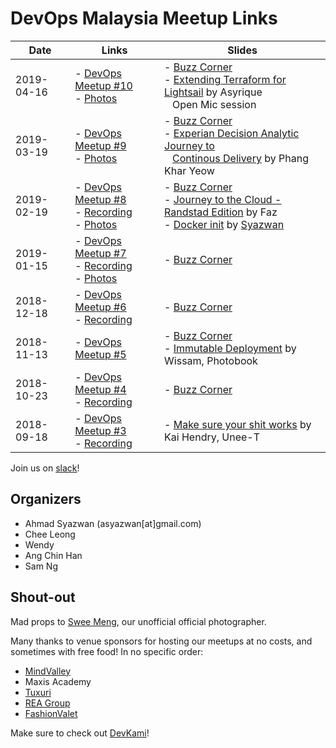 # DevOps Malaysia Meetup Links

Date       | Links         |  Slides
-----------|---------------|---------------
2019-04-16 | - [DevOps Meetup #10](https://www.meetup.com/DevOpsMalaysia/events/260505116/)<br/>- [Photos](https://photos.app.goo.gl/epJQrpfi8zyTEkBLA) | - [Buzz Corner](https://devops-my.github.io/meetup/buzz-2019-04.html)<br/>- [Extending Terraform for Lightsail](/#) by Asyrique<br/> &nbsp;&nbsp; Open Mic session
2019-03-19 | - [DevOps Meetup #9](https://www.meetup.com/DevOpsMalaysia/events/259598260/)<br/>- [Photos](https://photos.app.goo.gl/wddTvKnp3Y5u6kq18) | - [Buzz Corner](https://devops-my.github.io/meetup/buzz-2019-03.html)<br/>- [Experian Decision Analytic Journey to](https://drive.google.com/open?id=1n1je9NU2tX-m3Gd9Fl152KYbmUXPQmv1)<br/> &nbsp;&nbsp; [Continous Delivery](https://drive.google.com/open?id=1n1je9NU2tX-m3Gd9Fl152KYbmUXPQmv1) by Phang Khar Yeow
2019-02-19 | - [DevOps Meetup #8](https://www.meetup.com/DevOpsMalaysia/events/258929697/)<br/>- [Recording](https://youtu.be/1BU-zy9cjUY)<br/>- [Photos](https://photos.app.goo.gl/KFzVQ8osTdpjpDJ89) | - [Buzz Corner](https://devops-my.github.io/meetup/buzz-2019-02.html)<br/>- [Journey to the Cloud - Randstad Edition](https://docs.google.com/presentation/d/1YBw8DTLYK8-9MrmENlO1NNYEjdGiCCSNbBnYaCYxJk8/edit?usp=sharing) by Faz<br/>- [Docker init](https://asyazwan.github.io/devopsmy-slides/docker-init.html) by [Syazwan](ibnusani.com)
2019-01-15 | - [DevOps Meetup #7](https://www.meetup.com/DevOpsMalaysia/events/257897605/)<br/>- [Recording](https://youtu.be/TMJ1GRnRbgY)<br/>- [Photos](https://photos.app.goo.gl/6kJSmo6kigamDQMx5) | - [Buzz Corner](https://devops-my.github.io/meetup/buzz-2019-01.html)
2018-12-18 | - [DevOps Meetup #6](https://www.meetup.com/DevOpsMalaysia/events/256936840/)<br/>- [Recording](https://youtu.be/7vtx980FyqY) | - [Buzz Corner](https://devops-my.github.io/meetup/buzz-2018-12.html)
2018-11-13 | - [DevOps Meetup #5](https://www.meetup.com/DevOpsMalaysia/events/255908972/) | - [Buzz Corner](https://devops-my.github.io/meetup/buzz-2018-11.html)<br/>- [Immutable Deployment](https://docs.google.com/presentation/d/11p9b_BkEXVk-pzZCvWWIwk6d-w3TGZTrV56TL3ahZog/edit?usp=sharing) by Wissam, Photobook
2018-10-23 | - [DevOps Meetup #4](https://www.meetup.com/DevOpsMalaysia/events/255553444/)<br/>- [Recording](https://youtu.be/8J0zEI3Uc4A) | - [Buzz Corner](https://devops-my.github.io/meetup/buzz-2018-10.html)
2018-09-18 | - [DevOps Meetup #3](https://www.meetup.com/DevOpsMalaysia/events/254213112/)<br/>- [Recording](https://youtu.be/8J0zEI3Uc4A) | - [Make sure your shit works](http://talks.webconverger.com/2018-09-18/#1) by Kai Hendry, Unee-T


Join us on [slack](http://engineersmy.herokuapp.com)!

## Organizers

- Ahmad Syazwan (asyazwan[at]gmail.com)
- Chee Leong
- Wendy
- Ang Chin Han
- Sam Ng

## Shout-out

Mad props to [Swee Meng](https://www.patreon.com/sweemeng), our unofficial official photographer.

Many thanks to venue sponsors for hosting our meetups at no costs, and sometimes with free food! In no specific order:

- [MindValley](https://www.mindvalley.com/)
- Maxis Academy
- [Tuxuri](https://www.tuxuri.com/)
- [REA Group](https://www.rea-group.com/)
- [FashionValet](https://www.fashionvalet.com/)

Make sure to check out [DevKami](devkami.com)!
